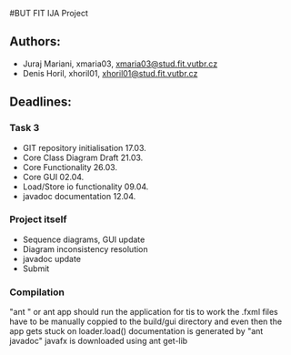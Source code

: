 #BUT FIT IJA Project

## Authors:

* Juraj Mariani, xmaria03, <xmaria03@stud.fit.vutbr.cz>
* Denis Horil, xhoril01, <xhoril01@stud.fit.vutbr.cz>

## Deadlines:


### Task 3

* GIT repository initialisation	17.03.
* Core Class Diagram Draft		21.03.
* Core Functionality			26.03.
* Core GUI				02.04.
* Load/Store io functionality		09.04.
* javadoc documentation		12.04.

### Project itself

* Sequence diagrams, GUI update
* Diagram inconsistency resolution
* javadoc update
* Submit

### Compilation

"ant " or ant app should run the application
for tis to work the .fxml files have to be manually coppied to the build/gui directory
and even then the app gets stuck on loader.load()
documentation is generated by "ant javadoc"
javafx is downloaded using ant get-lib
